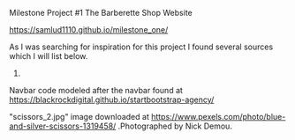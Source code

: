 Milestone Project #1
The Barberette Shop Website

https://samlud1110.github.io/milestone_one/

As I was searching for inspiration for this project I found several sources which I will list below.

1.


Navbar code modeled after the navbar found at https://blackrockdigital.github.io/startbootstrap-agency/ 

"scissors_2.jpg" image downloaded at https://www.pexels.com/photo/blue-and-silver-scissors-1319458/ .Photographed by Nick Demou. 

